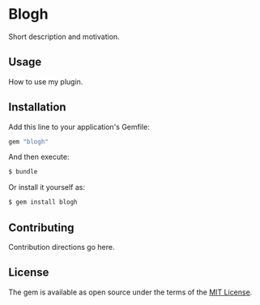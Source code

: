 # Blogh
Short description and motivation.

## Usage
How to use my plugin.

## Installation
Add this line to your application's Gemfile:

```ruby
gem "blogh"
```

And then execute:
```bash
$ bundle
```

Or install it yourself as:
```bash
$ gem install blogh
```

## Contributing
Contribution directions go here.

## License
The gem is available as open source under the terms of the [MIT License](https://opensource.org/licenses/MIT).
